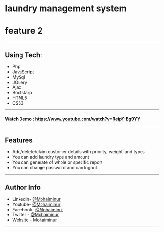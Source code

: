 # laundry management system
# feature 2
---
## Using Tech:

* Php
* JavaScript
* MySql
* JQuery
* Ajax
* Bootstarp
* HTML5
* CSS3


---
#### Watch Demo : https://www.youtube.com/watch?v=ReipY-Eg9YY
---
## Features

*	Add/delete/claim customer details with priority, weight, and types 
*	You can add laundry type and amount
*	You can generate of whole or specific report
*	You can change password and can logout


---


## Author Info
- Linkedin- [@Mohaiminur](https://www.linkedin.com/in/mohaiminur/)
- Youtube- [@Mohaiminur](https://www.youtube.com/channel/UC5MlwVt5vXtpHvgDHxbgqmw)
- Facebook- [@Mohaiminur](https://facebook.com/mohaiminur404)
- Twitter - [@Mohaiminur](https://twitter.com/mohaiminur404)
- Website - [Mohaiminur](https://mohaiminur.ml)

---
